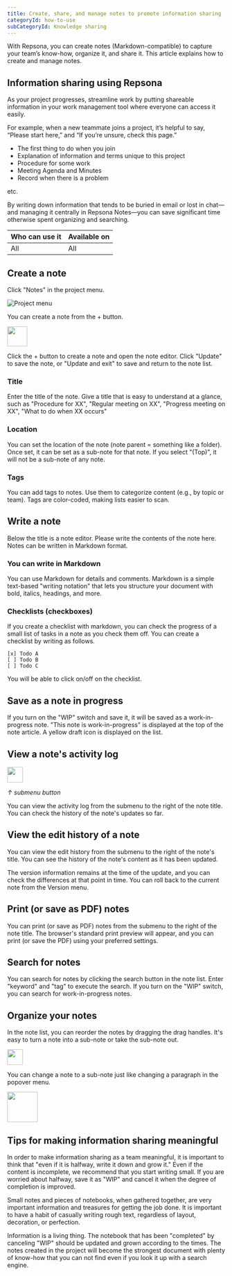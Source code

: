 ```yaml
---
title: Create, share, and manage notes to promote information sharing
categoryId: how-to-use
subCategoryId: Knowledge sharing
---
```


With Repsona, you can create notes (Markdown-compatible) to capture your team’s know-how, organize it, and share it. This article explains how to create and manage notes.

## Information sharing using Repsona

As your project progresses, streamline work by putting shareable information in your work management tool where everyone can access it easily.

For example, when a new teammate joins a project, it’s helpful to say, “Please start here,” and “If you’re unsure, check this page.”

- The first thing to do when you join
- Explanation of information and terms unique to this project
- Procedure for some work
- Meeting Agenda and Minutes
- Record when there is a problem

etc.

By writing down information that tends to be buried in email or lost in chat—and managing it centrally in Repsona Notes—you can save significant time otherwise spent organizing and searching.

| Who can use it | Available on |
|---|---|
| All | All |

## Create a note

Click "Notes" in the project menu.

![Project menu](/images/help/project-menu.en.png)

You can create a note from the + button.

<img src="/images/help/create-button.png" width="46">

Click the + button to create a note and open the note editor. Click "Update" to save the note, or "Update and exit" to save and return to the note list.

### Title

Enter the title of the note. Give a title that is easy to understand at a glance, such as "Procedure for XX", "Regular meeting on XX", "Progress meeting on XX", "What to do when XX occurs"

### Location

You can set the location of the note (note parent = something like a folder). Once set, it can be set as a sub-note for that note. If you select "(Top)", it will not be a sub-note of any note.

### Tags

You can add tags to notes. Use them to categorize content (e.g., by topic or team). Tags are color-coded, making lists easier to scan.

## Write a note

Below the title is a note editor. Please write the contents of the note here. Notes can be written in Markdown format.

### You can write in Markdown

You can use Markdown for details and comments. Markdown is a simple text-based "writing notation" that lets you structure your document with bold, italics, headings, and more.

### Checklists (checkboxes)

If you create a checklist with markdown, you can check the progress of a small list of tasks in a note as you check them off. You can create a checklist by writing as follows.

```
[x] Todo A
[ ] Todo B
[ ] Todo C
```

You will be able to click on/off on the checklist.

## Save as a note in progress

If you turn on the "WIP" switch and save it, it will be saved as a work-in-progress note. "This note is work-in-progress" is displayed at the top of the note article. A yellow draft icon is displayed on the list.

## View a note's activity log

<img src="/images/help/sub-menu.png" width="36">

*↑ submenu button*

You can view the activity log from the submenu to the right of the note title. You can check the history of the note's updates so far.

## View the edit history of a note

You can view the edit history from the submenu to the right of the note's title. You can see the history of the note's content as it has been updated.

The version information remains at the time of the update, and you can check the differences at that point in time. You can roll back to the current note from the Version menu.

## Print (or save as PDF) notes

You can print (or save as PDF) notes from the submenu to the right of the note title. The browser's standard print preview will appear, and you can print (or save the PDF) using your preferred settings.

## Search for notes

You can search for notes by clicking the search button in the note list. Enter "keyword" and "tag" to execute the search. If you turn on the "WIP" switch, you can search for work-in-progress notes.

## Organize your notes

In the note list, you can reorder the notes by dragging the drag handles. It's easy to turn a note into a sub-note or take the sub-note out.

<img src="/images/help/drag-handle.png" width="36">

You can change a note to a sub-note just like changing a paragraph in the popover menu.

<img src="/images/help/popover-menu.png" width="70">

## Tips for making information sharing meaningful

In order to make information sharing as a team meaningful, it is important to think that "even if it is halfway, write it down and grow it." Even if the content is incomplete, we recommend that you start writing small. If you are worried about halfway, save it as "WIP" and cancel it when the degree of completion is improved.

Small notes and pieces of notebooks, when gathered together, are very important information and treasures for getting the job done. It is important to have a habit of casually writing rough text, regardless of layout, decoration, or perfection.

Information is a living thing. The notebook that has been "completed" by canceling "WIP" should be updated and grown according to the times. The notes created in the project will become the strongest document with plenty of know-how that you can not find even if you look it up with a search engine.

